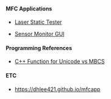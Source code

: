 <!-- <img src="\Coset2.PNG"> -->
<!-- <img src="\Coset3.PNG"> -->
#### MFC Applications ####

+ [Laser Static Tester](laserStaticTester.md)

- [Sensor Monitor GUI](sensorMonitor.md) 

#### Programming References ####

+ [C++ Function for Unicode vs MBCS](cppfunction_table.md)

#### ETC ####

+ https://dhlee421.github.io/mfcapp
